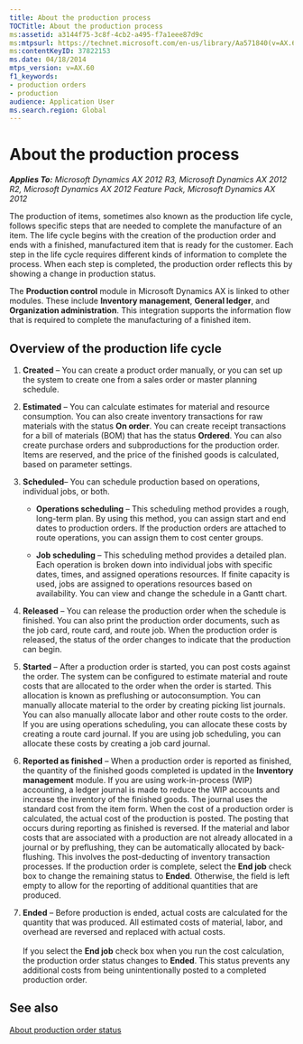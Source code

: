 ```yaml
---
title: About the production process
TOCTitle: About the production process
ms:assetid: a3144f75-3c8f-4cb2-a495-f7a1eee87d9c
ms:mtpsurl: https://technet.microsoft.com/en-us/library/Aa571840(v=AX.60)
ms:contentKeyID: 37822153
ms.date: 04/18/2014
mtps_version: v=AX.60
f1_keywords:
- production orders
- production
audience: Application User
ms.search.region: Global
---
```


# About the production process 


_**Applies To:** Microsoft Dynamics AX 2012 R3, Microsoft Dynamics AX 2012 R2, Microsoft Dynamics AX 2012 Feature Pack, Microsoft Dynamics AX 2012_

The production of items, sometimes also known as the production life cycle, follows specific steps that are needed to complete the manufacture of an item. The life cycle begins with the creation of the production order and ends with a finished, manufactured item that is ready for the customer. Each step in the life cycle requires different kinds of information to complete the process. When each step is completed, the production order reflects this by showing a change in production status.

The **Production control** module in Microsoft Dynamics AX is linked to other modules. These include **Inventory management**, **General ledger**, and **Organization administration**. This integration supports the information flow that is required to complete the manufacturing of a finished item.

## Overview of the production life cycle

1.  **Created** – You can create a product order manually, or you can set up the system to create one from a sales order or master planning schedule.  

2.  **Estimated** – You can calculate estimates for material and resource consumption. You can also create inventory transactions for raw materials with the status **On order**. You can create receipt transactions for a bill of materials (BOM) that has the status **Ordered**. You can also create purchase orders and subproductions for the production order. Items are reserved, and the price of the finished goods is calculated, based on parameter settings.  

3.  **Scheduled**– You can schedule production based on operations, individual jobs, or both.
    
      - **Operations scheduling** – This scheduling method provides a rough, long-term plan. By using this method, you can assign start and end dates to production orders. If the production orders are attached to route operations, you can assign them to cost center groups.
    
      - **Job scheduling** – This scheduling method provides a detailed plan. Each operation is broken down into individual jobs with specific dates, times, and assigned operations resources. If finite capacity is used, jobs are assigned to operations resources based on availability. You can view and change the schedule in a Gantt chart.

4.  **Released** – You can release the production order when the schedule is finished. You can also print the production order documents, such as the job card, route card, and route job. When the production order is released, the status of the order changes to indicate that the production can begin.  

5.  **Started** – After a production order is started, you can post costs against the order. The system can be configured to estimate material and route costs that are allocated to the order when the order is started. This allocation is known as preflushing or autoconsumption. You can manually allocate material to the order by creating picking list journals. You can also manually allocate labor and other route costs to the order. If you are using operations scheduling, you can allocate these costs by creating a route card journal. If you are using job scheduling, you can allocate these costs by creating a job card journal.  

6.  **Reported as finished** – When a production order is reported as finished, the quantity of the finished goods completed is updated in the **Inventory management** module. If you are using work-in-process (WIP) accounting, a ledger journal is made to reduce the WIP accounts and increase the inventory of the finished goods. The journal uses the standard cost from the item form. When the cost of a production order is calculated, the actual cost of the production is posted. The posting that occurs during reporting as finished is reversed. If the material and labor costs that are associated with a production are not already allocated in a journal or by preflushing, they can be automatically allocated by back-flushing. This involves the post-deducting of inventory transaction processes. If the production order is complete, select the **End job** check box to change the remaining status to **Ended**. Otherwise, the field is left empty to allow for the reporting of additional quantities that are produced.  

7.  **Ended** – Before production is ended, actual costs are calculated for the quantity that was produced. All estimated costs of material, labor, and overhead are reversed and replaced with actual costs.  
       
    If you select the **End job** check box when you run the cost calculation, the production order status changes to **Ended**. This status prevents any additional costs from being unintentionally posted to a completed production order.

## See also

[About production order status](about-production-order-status.md)

  


